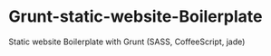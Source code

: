 Grunt-static-website-Boilerplate
================================

Static website Boilerplate with Grunt (SASS, CoffeeScript, jade)
